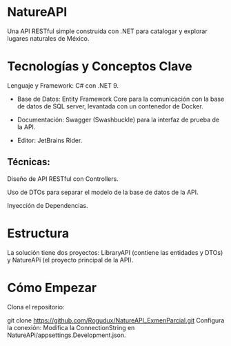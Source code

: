 # NatureAPI
Una API RESTful simple construida con .NET para catalogar y explorar lugares naturales de México.

# Tecnologías y Conceptos Clave
Lenguaje y Framework: C# con .NET 9.

- Base de Datos: Entity Framework Core para la comunicación con la base de datos de SQL server, levantada con un contenedor de Docker.

- Documentación: Swagger (Swashbuckle) para la interfaz de prueba de la API.

- Editor: JetBrains Rider.

## Técnicas:

Diseño de API RESTful con Controllers.

Uso de DTOs para separar el modelo de la base de datos de la API.

Inyección de Dependencias.

# Estructura
La solución tiene dos proyectos: LibraryAPI (contiene las entidades y DTOs) y NatureAPi (el proyecto principal de la API).

# Cómo Empezar
Clona el repositorio:

git clone https://github.com/Rogudux/NatureAPI_ExmenParcial.git
Configura la conexión: Modifica la ConnectionString en NatureAPi/appsettings.Development.json.

